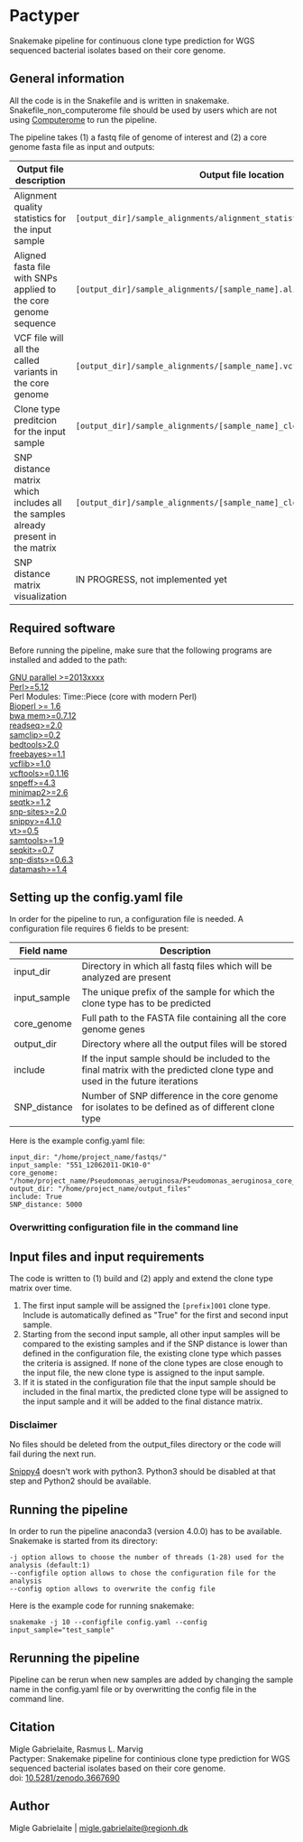 # Pactyper
Snakemake pipeline for continuous clone type prediction for WGS sequenced bacterial isolates based on their core genome.

## General information

All the code is in the Snakefile and is written in snakemake. Snakefile_non_computerome file should be used by users which are not using [Computerome](https://www.computerome.dk/) to run the pipeline.

The pipeline takes (1) a fastq file of genome of interest and (2) a core genome fasta file as input and outputs:

Output file description | Output file location
------------ | ------------
Alignment quality statistics for the input sample | `[output_dir]/sample_alignments/alignment_statistics.txt`
Aligned fasta file with SNPs applied to the core genome sequence | `[output_dir]/sample_alignments/[sample_name].aligned.fa`
VCF file will all the called variants in the core genome | `[output_dir]/sample_alignments/[sample_name].vcf.gz`
Clone type preditcion for the input sample | `[output_dir]/sample_alignments/[sample_name]_clonetype_summary.txt`
SNP distance matrix which includes all the samples already present in the matrix | `[output_dir]/sample_alignments/[sample_name]_clonetype_snp_distances.txt`
SNP distance matrix visualization | IN PROGRESS, not implemented yet


## Required software

Before running the pipeline, make sure that the following programs are installed and added to the path:

[GNU parallel >=2013xxxx](https://www.gnu.org/software/parallel/) <br/>
[Perl>=5.12](https://www.perl.org/) <br/>
Perl Modules: Time::Piece (core with modern Perl) <br/>
[Bioperl >= 1.6](https://bioperl.org/) <br/>
[bwa mem>=0.7.12](http://bio-bwa.sourceforge.net/)<br/>
[readseq>=2.0](http://iubio.bio.indiana.edu/soft/molbio/readseq/java/)<br/>
[samclip>=0.2](https://github.com/tseemann/samclip)<br/>
[bedtools>2.0](https://bedtools.readthedocs.io/en/latest/)<br/>
[freebayes>=1.1](https://github.com/ekg/freebayes)<br/>
[vcflib>=1.0](https://github.com/vcflib/vcflib)<br/>
[vcftools>=0.1.16](http://vcftools.sourceforge.net/)<br/>
[snpeff>=4.3](http://snpeff.sourceforge.net/)<br/>
[minimap2>=2.6](https://github.com/lh3/minimap2)<br/>
[seqtk>=1.2](https://github.com/lh3/seqtk)<br/>
[snp-sites>=2.0](https://github.com/sanger-pathogens/snp-sites)<br/>
[snippy>=4.1.0](https://github.com/tseemann/snippy)<br/>
[vt>=0.5](https://genome.sph.umich.edu/wiki/Vt)<br/>
[samtools>=1.9](http://www.htslib.org/doc/samtools.html)<br/>
[seqkit>=0.7](https://bioinf.shenwei.me/seqkit/)<br/>
[snp-dists>=0.6.3](https://github.com/tseemann/snp-dists)<br/>
[datamash>=1.4](https://www.gnu.org/software/datamash/)

## Setting up the config.yaml file

In order for the pipeline to run, a configuration file is needed. A configuration file requires 6 fields to be present:

Field name | Description
------------ | ------------
input_dir | Directory in which all fastq files which will be analyzed are present
input_sample | The unique prefix of the sample for which the clone type has to be predicted
core_genome | Full path to the FASTA file containing all the core genome genes
output_dir | Directory where all the output files will be stored
include | If the input sample should be included to the final matrix with the predicted clone type and used in the future iterations
SNP_distance | Number of SNP difference in the core genome for isolates to be defined as of different clone type


Here is the example config.yaml file:

```
input_dir: "/home/project_name/fastqs/"
input_sample: "551_12062011-DK10-0"
core_genome: "/home/project_name/Pseudomonas_aeruginosa/Pseudomonas_aeruginosa_core_genome.fasta"
output_dir: "/home/project_name/output_files"
include: True
SNP_distance: 5000

```
### Overwritting configuration file in the command line


## Input files and input requirements

The code is written to (1) build and (2) apply and extend the clone type matrix over time.

1. The first input sample will be assigned the `[prefix]001` clone type. Include is automatically defined as "True" for the first and second input sample.
2. Starting from the second input sample, all other input samples will be compared to the existing samples and if the SNP distance is lower than defined in the configuration file, the existing clone type which passes the criteria is assigned. If none of the clone types are close enough to the input file, the new clone type is assigned to the input sample.
3. If it is stated in the configuration file that the input sample should be included in the final martix, the predicted clone type will be assigned to the input sample and it will be added to the final distance matrix.

### Disclaimer

No files should be deleted from the output_files directory or the code will fail during the next run. 

[Snippy4](https://github.com/tseemann/snippy) doesn't work with python3. Python3 should be disabled at that step and Python2 should be available. 

## Running the pipeline

In order to run the pipeline anaconda3 (version 4.0.0) has to be available. Snakemake is started from its directory:

```
-j option allows to choose the number of threads (1-28) used for the analysis (default:1)
--configfile option allows to chose the configuration file for the analysis
--config option allows to overwrite the config file
```

Here is the example code for running snakemake:

```
snakemake -j 10 --configfile config.yaml --config input_sample="test_sample"

```


## Rerunning the pipeline

Pipeline can be rerun when new samples are added by changing the sample name in the config.yaml file or by overwritting the config file in the command line.

## Citation

Migle Gabrielaite, Rasmus L. Marvig <br/>
Pactyper: Snakemake pipeline for continious clone type prediction for WGS sequenced bacterial isolates based on their core genome. <br/>
doi: [10.5281/zenodo.3667690](https://doi.org/10.5281/zenodo.3667690)

## Author

Migle Gabrielaite | migle.gabrielaite@regionh.dk

